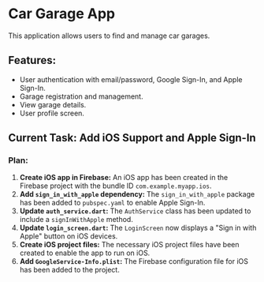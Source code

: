 # Car Garage App

This application allows users to find and manage car garages. 

## Features:

* User authentication with email/password, Google Sign-In, and Apple Sign-In.
* Garage registration and management.
* View garage details.
* User profile screen.

## Current Task: Add iOS Support and Apple Sign-In

### Plan:

1.  **Create iOS app in Firebase:** An iOS app has been created in the Firebase project with the bundle ID `com.example.myapp.ios`.
2.  **Add `sign_in_with_apple` dependency:** The `sign_in_with_apple` package has been added to `pubspec.yaml` to enable Apple Sign-In.
3.  **Update `auth_service.dart`:** The `AuthService` class has been updated to include a `signInWithApple` method.
4.  **Update `login_screen.dart`:** The `LoginScreen` now displays a "Sign in with Apple" button on iOS devices.
5.  **Create iOS project files:** The necessary iOS project files have been created to enable the app to run on iOS.
6.  **Add `GoogleService-Info.plist`:** The Firebase configuration file for iOS has been added to the project.
